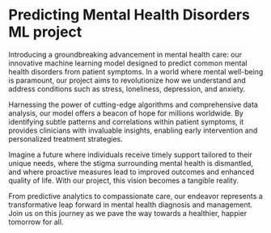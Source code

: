 # Predicting Mental Health Disorders ML project 
Introducing a groundbreaking advancement in mental health care: our innovative machine learning model designed to predict common mental health disorders from patient symptoms. In a world where mental well-being is paramount, our project aims to revolutionize how we understand and address conditions such as stress, loneliness, depression, and anxiety.

Harnessing the power of cutting-edge algorithms and comprehensive data analysis, our model offers a beacon of hope for millions worldwide. By identifying subtle patterns and correlations within patient symptoms, it provides clinicians with invaluable insights, enabling early intervention and personalized treatment strategies.

Imagine a future where individuals receive timely support tailored to their unique needs, where the stigma surrounding mental health is dismantled, and where proactive measures lead to improved outcomes and enhanced quality of life. With our project, this vision becomes a tangible reality.

From predictive analytics to compassionate care, our endeavor represents a transformative leap forward in mental health diagnosis and management. Join us on this journey as we pave the way towards a healthier, happier tomorrow for all.





